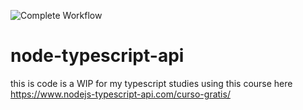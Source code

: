 ![Complete Workflow](https://github.com/andersonbco/node-typescript-api/workflows/Complete%20Workflow/badge.svg)

# node-typescript-api

this is code is a WIP for my typescript studies using this course here https://www.nodejs-typescript-api.com/curso-gratis/
